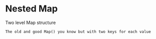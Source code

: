 # Nested Map

Two level Map structure

    The old and good Map() you know but with two keys for each value
